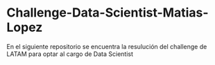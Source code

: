 # Challenge-Data-Scientist-Matias-Lopez

En el siguiente repositorio se encuentra la resulución del challenge de LATAM para optar al cargo de Data Scientist
